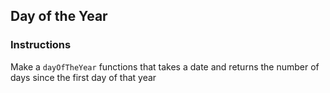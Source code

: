 ## Day of the Year

### Instructions

Make a `dayOfTheYear` functions that takes a date
and returns the number of days since the first day of that year